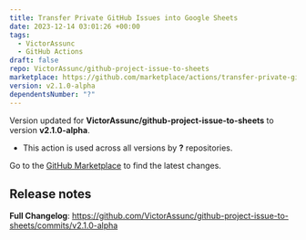 ```yaml
---
title: Transfer Private GitHub Issues into Google Sheets
date: 2023-12-14 03:01:26 +00:00
tags:
  - VictorAssunc
  - GitHub Actions
draft: false
repo: VictorAssunc/github-project-issue-to-sheets
marketplace: https://github.com/marketplace/actions/transfer-private-github-issues-into-google-sheets
version: v2.1.0-alpha
dependentsNumber: "?"
---
```



Version updated for **VictorAssunc/github-project-issue-to-sheets** to version **v2.1.0-alpha**.
- This action is used across all versions by **?** repositories.

Go to the [GitHub Marketplace](https://github.com/marketplace/actions/transfer-private-github-issues-into-google-sheets) to find the latest changes.

## Release notes

**Full Changelog**: https://github.com/VictorAssunc/github-project-issue-to-sheets/commits/v2.1.0-alpha
